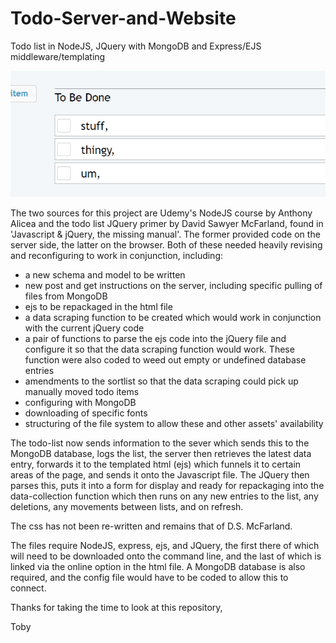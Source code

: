 # Todo-Server-and-Website
Todo list in NodeJS, JQuery with MongoDB and Express/EJS middleware/templating




![](https://github.com/stickmonster/Todo-Server-and-Website/blob/main/todo%20list.gif)


The two sources for this project are Udemy's NodeJS course by Anthony Alicea and the todo list JQuery primer by David Sawyer McFarland, found in 'Javascript & jQuery, the missing manual'. The former provided code on the server side, the latter on the browser. Both of these needed heavily revising and reconfiguring to work in conjunction, including:

- a new schema and model to be written
- new post and get instructions on the server, including specific pulling of files from MongoDB
- ejs to be repackaged in the html file
- a data scraping function to be created which would work in conjunction with the current jQuery code
- a pair of functions to parse the ejs code into the jQuery file and configure it so that the data scraping function would work. These function were also coded to weed out empty or undefined database entries
- amendments to the sortlist so that the data scraping could pick up manually moved todo items
- configuring with MongoDB
- downloading of specific fonts
- structuring of the file system to allow these and other assets' availability  


The todo-list now sends information to the sever which sends this to the MongoDB database, logs the list, the server then retrieves the latest data entry, forwards it to the templated html (ejs) which funnels it to certain areas of the page, and sends it onto the Javascript file. The JQuery then parses this, puts it into a form for display and ready for repackaging into the data-collection function which then runs on any new entries to the list, any deletions, any movements between lists, and on refresh.

The css has not been re-written and remains that of D.S. McFarland.

The files require NodeJS, express, ejs, and JQuery, the first there of which will need to be downloaded onto the command line, and the last of which is linked via the online option in the html file. A MongoDB database is also required, and the config file would have to be coded to allow this to connect.

Thanks for taking the time to look at this repository,

Toby
